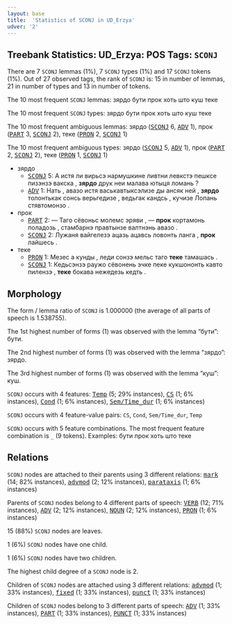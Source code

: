 ```yaml
---
layout: base
title:  'Statistics of SCONJ in UD_Erzya'
udver: '2'
---
```


## Treebank Statistics: UD_Erzya: POS Tags: `SCONJ`

There are 7 `SCONJ` lemmas (1%), 7 `SCONJ` types (1%) and 17 `SCONJ` tokens (1%).
Out of 27 observed tags, the rank of `SCONJ` is: 15 in number of lemmas, 21 in number of types and 13 in number of tokens.

The 10 most frequent `SCONJ` lemmas: зярдо бути прок хоть што куш теке

The 10 most frequent `SCONJ` types:  зярдо бути прок хоть што куш теке

The 10 most frequent ambiguous lemmas: зярдо (<tt><a href="myv-pos-SCONJ.html">SCONJ</a></tt> 6, <tt><a href="myv-pos-ADV.html">ADV</a></tt> 1), прок (<tt><a href="myv-pos-PART.html">PART</a></tt> 3, <tt><a href="myv-pos-SCONJ.html">SCONJ</a></tt> 2), теке (<tt><a href="myv-pos-PRON.html">PRON</a></tt> 2, <tt><a href="myv-pos-SCONJ.html">SCONJ</a></tt> 1)

The 10 most frequent ambiguous types:  зярдо (<tt><a href="myv-pos-SCONJ.html">SCONJ</a></tt> 5, <tt><a href="myv-pos-ADV.html">ADV</a></tt> 1), прок (<tt><a href="myv-pos-PART.html">PART</a></tt> 2, <tt><a href="myv-pos-SCONJ.html">SCONJ</a></tt> 2), теке (<tt><a href="myv-pos-PRON.html">PRON</a></tt> 1, <tt><a href="myv-pos-SCONJ.html">SCONJ</a></tt> 1)


* зярдо
  * <tt><a href="myv-pos-SCONJ.html">SCONJ</a></tt> 5: А истя ли вирьсэ нармушкине ливтни левкстэ пешксе пизэнзэ вакска , <b>зярдо</b> друк неи малава ютыця ломань ?
  * <tt><a href="myv-pos-ADV.html">ADV</a></tt> 1: Нать , авазо истя васькавтыксэлизе ды ансяк ней , <b>зярдо</b> толонтькак сонсь верьгедизе , ведьгак кандсь , кучизе Лопань стявтомонзо .
* прок
  * <tt><a href="myv-pos-PART.html">PART</a></tt> 2: — Таго сёвоньс молемс эряви , — <b>прок</b> кортамонь поладозь , стамбарнэ правтынзе валтнэнь авазо .
  * <tt><a href="myv-pos-SCONJ.html">SCONJ</a></tt> 2: Лужаня вайгелезэ ацазь ацавсь ловонть ланга , <b>прок</b> лайшесь .
* теке
  * <tt><a href="myv-pos-PRON.html">PRON</a></tt> 1: Мезес а кунды , леди сонзэ мельс таго <b>теке</b> тамашась .
  * <tt><a href="myv-pos-SCONJ.html">SCONJ</a></tt> 1: Кедьсэнзэ раужо сёвонень эчке пеке кукшононть кавто пилензэ , <b>теке</b> бокава нежедезь кедть .

## Morphology

The form / lemma ratio of `SCONJ` is 1.000000 (the average of all parts of speech is 1.538755).

The 1st highest number of forms (1) was observed with the lemma “бути”: бути.

The 2nd highest number of forms (1) was observed with the lemma “зярдо”: зярдо.

The 3rd highest number of forms (1) was observed with the lemma “куш”: куш.

`SCONJ` occurs with 4 features: <tt><a href="myv-feat-Temp.html">Temp</a></tt> (5; 29% instances), <tt><a href="myv-feat-CS.html">CS</a></tt> (1; 6% instances), <tt><a href="myv-feat-Cond.html">Cond</a></tt> (1; 6% instances), <tt><a href="myv-feat-Sem/Time_dur.html">Sem/Time_dur</a></tt> (1; 6% instances)

`SCONJ` occurs with 4 feature-value pairs: `CS`, `Cond`, `Sem/Time_dur`, `Temp`

`SCONJ` occurs with 5 feature combinations.
The most frequent feature combination is `_` (9 tokens).
Examples: бути прок хоть што теке


## Relations

`SCONJ` nodes are attached to their parents using 3 different relations: <tt><a href="myv-dep-mark.html">mark</a></tt> (14; 82% instances), <tt><a href="myv-dep-advmod.html">advmod</a></tt> (2; 12% instances), <tt><a href="myv-dep-parataxis.html">parataxis</a></tt> (1; 6% instances)

Parents of `SCONJ` nodes belong to 4 different parts of speech: <tt><a href="myv-pos-VERB.html">VERB</a></tt> (12; 71% instances), <tt><a href="myv-pos-ADV.html">ADV</a></tt> (2; 12% instances), <tt><a href="myv-pos-NOUN.html">NOUN</a></tt> (2; 12% instances), <tt><a href="myv-pos-PRON.html">PRON</a></tt> (1; 6% instances)

15 (88%) `SCONJ` nodes are leaves.

1 (6%) `SCONJ` nodes have one child.

1 (6%) `SCONJ` nodes have two children.

The highest child degree of a `SCONJ` node is 2.

Children of `SCONJ` nodes are attached using 3 different relations: <tt><a href="myv-dep-advmod.html">advmod</a></tt> (1; 33% instances), <tt><a href="myv-dep-fixed.html">fixed</a></tt> (1; 33% instances), <tt><a href="myv-dep-punct.html">punct</a></tt> (1; 33% instances)

Children of `SCONJ` nodes belong to 3 different parts of speech: <tt><a href="myv-pos-ADV.html">ADV</a></tt> (1; 33% instances), <tt><a href="myv-pos-PART.html">PART</a></tt> (1; 33% instances), <tt><a href="myv-pos-PUNCT.html">PUNCT</a></tt> (1; 33% instances)

